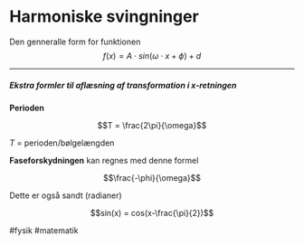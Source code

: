 # Harmoniske svingninger

Den genneralle form for funktionen
$$f(x)= A \cdot sin(\omega \cdot x + \phi) + d$$

---

##### Ekstra formler til aflæsning af transformation i x-retningen

**Perioden**

$$T = \frac{2\pi}{\omega}$$

$T$ = perioden/bølgelængden

**Faseforskydningen** kan regnes med denne formel

$$\frac{-\phi}{\omega}$$

Dette er også sandt (radianer)

$$sin(x) = cos(x-\frac{\pi}{2})$$

#fysik 
#matematik 

